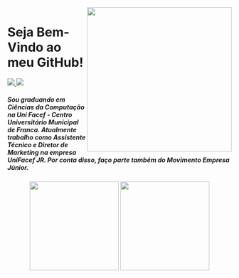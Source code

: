 <div margin=50em>
<img src="computer_image.jpg" align=right width=325px>
</div>

# Seja Bem-Vindo ao meu GitHub!

<div> 

<a href="mailto:lucas.vizoto@unifacefjr.com">
  <img src="https://img.shields.io/badge/-Gmail-%23333?style=for-the-badge&logo=gmail&logoColor=white" target="_blank">
</a>

<a href="https://www.linkedin.com/in/lucasvizoto" target="_blank">
  <img src="https://img.shields.io/badge/-LinkedIn-%230077B5?style=for-the-badge&logo=linkedin&logoColor=white"  target="_blank">
</a>

</div>

##### Sou graduando em Ciências da Computação na Uni Facef - Centro Universitário Municipal de Franca. Atualmente trabalho como Assistente Técnico e Diretor de Marketing na empresa UniFacef JR. Por conta disso, faço parte também do Movimento Empresa Júnior.


<div align="center"
  <a href="https://github.com/LucasVizoto">
    <img height="200em" src="https://github-readme-stats.vercel.app/api/top-langs/?username=LucasVizoto&theme=dracula&hide_border=false&&layout=compact"/>
    <img height="200em" src="https://github-readme-stats.vercel.app/api?username=LucasVizoto&count_private=true&include_all_commits=true&show_icons=true&theme=dracula&hide_border=false&show_owner=true"/>
  </a>
</div>
